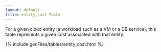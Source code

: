 ```yaml
---
layout: default
title: entity_cost Table
---
```


For a given cloud entity (a workload such as a VM or a DB service), this table represents a given cost associated with that entity.

{% include genFiles/tables/entity_cost.html %}